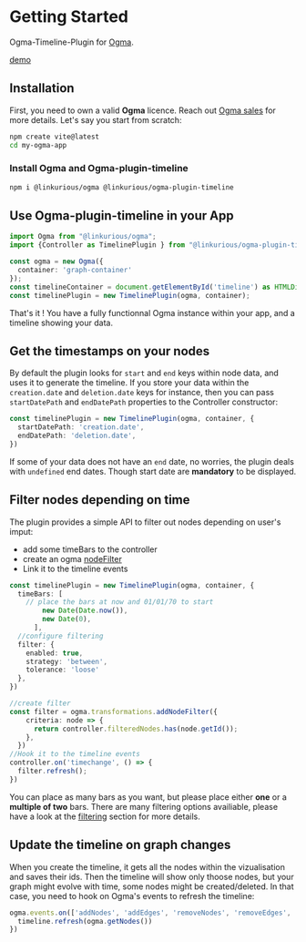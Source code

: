 # Getting Started

Ogma-Timeline-Plugin for [Ogma](https://doc.linkurio.us/ogma/latest/).

[demo](/examples/demo)
## Installation

First, you need to own a valid **Ogma** licence. Reach out [Ogma sales](https://doc.linkurio.us/ogma/latest/support.html) for more details.
Let's say you start from scratch:

```bash
npm create vite@latest
cd my-ogma-app
```

### Install Ogma and Ogma-plugin-timeline
```bash
npm i @linkurious/ogma @linkurious/ogma-plugin-timeline
```

## Use Ogma-plugin-timeline in your App

```ts
import Ogma from "@linkurious/ogma";
import {Controller as TimelinePlugin } from "@linkurious/ogma-plugin-timeline";

const ogma = new Ogma({
  container: 'graph-container'
});
const timelineContainer = document.getElementById('timeline') as HTMLDivElement;
const timelinePlugin = new TimelinePlugin(ogma, container);
```

That's it ! You have a fully functionnal Ogma instance within your app, and a timeline showing your data.

## Get the timestamps on your nodes

By default the plugin looks for `start` and `end` keys within node data, and uses it to generate the timeline.
If you store your data within the `creation.date` and `deletion.date` keys for instance, then you can pass `startDatePath` and `endDatePath` properties to the Controller constructor: 

```ts
const timelinePlugin = new TimelinePlugin(ogma, container, {
  startDatePath: 'creation.date',
  endDatePath: 'deletion.date',
})
```
If some of your data does not have an `end` date, no worries, the plugin deals with `undefined` end dates. Though start date are **mandatory** to be displayed.

## Filter nodes depending on time

The plugin provides a simple API to filter out nodes depending on user's imput: 
 - add some timeBars to the controller
 - create an ogma [nodeFilter](https://doc.linkurious.com/ogma/latest/api.html#Ogma-transformations-addNodeFilter)
 - Link it to the timeline events

```ts
const timelinePlugin = new TimelinePlugin(ogma, container, {
  timeBars: [
    // place the bars at now and 01/01/70 to start
        new Date(Date.now()), 
        new Date(0),
      ],
  //configure filtering
  filter: {
    enabled: true,
    strategy: 'between',
    tolerance: 'loose'
  },
})

//create filter
const filter = ogma.transformations.addNodeFilter({
    criteria: node => {
      return controller.filteredNodes.has(node.getId());
    },
  })
//Hook it to the timeline events
controller.on('timechange', () => {
  filter.refresh();
})
```

You can place as many bars as you want, but please place either **one** or a **multiple of two** bars.
There are many filtering options availiable, please have a look at the [filtering](/filtering) section for more details.

## Update the timeline on graph changes

When you create the timeline, it gets all the nodes within the vizualisation and saves their ids. 
Then the timeline will show only thoose nodes, but your graph might evolve with time, some nodes might be created/deleted. In that case, you need to hook on Ogma's events to refresh the timeline: 
  
```ts
ogma.events.on(['addNodes', 'addEdges', 'removeNodes', 'removeEdges', 'clearGraph'] ,() => {
  timeline.refresh(ogma.getNodes())
})
```
